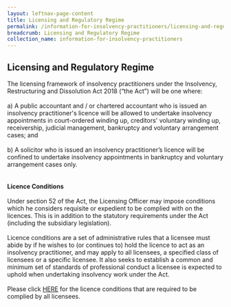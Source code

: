 ```yaml
---
layout: leftnav-page-content
title: Licensing and Regulatory Regime
permalink: /information-for-insolvency-practitioners/licensing-and-regulatory-regime/
breadcrumb: Licensing and Regulatory Regime
collection_name: information-for-insolvency-practitioners
---
```


**Licensing and Regulatory Regime**
---
The licensing framework of insolvency practitioners under the Insolvency, Restructuring and Dissolution Act 2018 (“the Act”) will be one where:
<br><br>
a)	A public accountant and / or chartered accountant who is issued an insolvency practitioner's licence will be allowed to undertake insolvency appointments in court-ordered winding up, creditors' voluntary winding up, receivership, judicial management, bankruptcy and voluntary arrangement cases; and
<br><br>
b)	A solicitor who is issued an insolvency practitioner’s licence will be confined to undertake insolvency appointments in bankruptcy and voluntary arrangement cases only. 
<br><br><br>
**Licence Conditions**
<br><br>
Under section 52 of the Act, the Licensing Officer may impose conditions which he considers requisite or expedient to be complied with on the licences. This is in addition to the statutory requirements under the Act (including the subsidiary legislation).
<br><br>
Licence conditions are a set of administrative rules that a licensee must abide by if he wishes to (or continues to) hold the licence to act as an insolvency practitioner, and may apply to all licensees, a specified class of licensees or a specific licensee. It also seeks to establish a common and minimum set of standards of professional conduct a licensee is expected to uphold when undertaking insolvency work under the Act.
<br><br>
Please click <a href="* [Licence Conditions](/files/Licence Conditions on IP.pdf)" target="_blank">HERE</a> for the licence conditions that are required to be complied by all licensees. 
